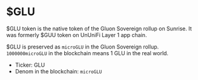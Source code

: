 # $GLU

$GLU token is the native token of the Gluon Sovereign rollup on Sunrise. It was formerly $GUU token on UnUniFi Layer 1 app chain.

$GLU is preserved as `microGLU` in the Gluon Sovereign rollup. `1000000microGLU` in the blockchain means 1 GLU in the real world.

* Ticker: GLU
* Denom in the blockchain: `microGLU`
